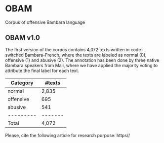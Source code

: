 # OBAM
Corpus of offensive Bambara language

## OBAM v1.0
The first version of the corpus contains 4,072 texts written in code-switched Bambara-French, where the texts are labeled as normal (0), offensive (1) and abusive (2). The annotation has been done by three native Bambara speakers from Mali, where we have applied the majority voting to attribute the final label for each text.

| Category  | #texts |
| --------- | -------|
| normal    |  2,835 |
| offensive |   695  | 
| abusive   |   541  |
| --------- | -------|
| Total     |  4,072 |

Please, cite the following article for research purpose:
https//
